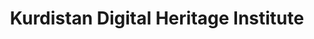 ---
title: "Kurdistan Digital Heritage Institute"
description: "A collaborative institution dedicated to preserving and digitizing Kurdish cultural heritage through advanced technological solutions. KDHI works closely with academic institutions to ensure Kurdish historical documents and cultural artifacts are preserved for future generations."
website: "https://kdhi.org"
location: "Erbil, Kurdistan Region"
established: "2018"
type: "Cultural Institution"
focus: ["Digital Heritage", "Historical Preservation", "Cultural Documentation", "Archive Digitization"]
paperIds: ["paper-1", "paper-6", "paper-7"]
projectIds: ["corpus-creation", "dictionary", "spell-checker"]
memberIds: ["john-doe", "ahmad-kurdish", "mohammad-ali", "sara-ahmed", "zainab-hussein"]
datasetIds: ["dataset-1", "dataset-2"]
draft: false
--- 